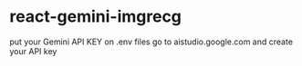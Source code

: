 # react-gemini-imgrecg
put your Gemini API KEY on .env files
go to aistudio.google.com and create your API key
